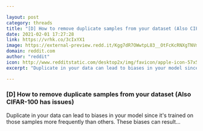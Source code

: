 ```yaml
---

layout: post
category: threads
title: "[D] How to remove duplicate samples from your dataset (Also CIFAR-100 has issues)"
date: 2021-02-01 17:27:28
link: https://vrhk.co/3cIxYX1
image: https://external-preview.redd.it/Kgg7dR7OWwtpL83__OtFcKcRNXgTNVmp9745HAhZvRA.jpg?width=1200&height=628.272251309&auto=webp&crop=1200:628.272251309,smart&s=fbd6826c8be4670f0b5382d428d7685f7516b129
domain: reddit.com
author: "reddit"
icon: http://www.redditstatic.com/desktop2x/img/favicon/apple-icon-57x57.png
excerpt: "Duplicate in your data can lead to biases in your model since it's trained on those samples more frequently than others. These biases can result..."

---
```


### [D] How to remove duplicate samples from your dataset (Also CIFAR-100 has issues)

Duplicate in your data can lead to biases in your model since it's trained on those samples more frequently than others. These biases can result...